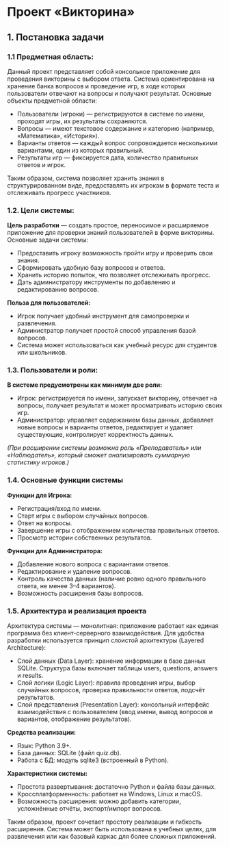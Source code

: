 # Проект «Викторина»

## 1.	Постановка задачи

### 1.1 Предметная область:

Данный проект представляет собой консольное приложение для проведения викторины с выбором ответа. Система ориентирована на хранение банка вопросов и проведение игр, в ходе которых пользователи отвечают на вопросы и получают результат. Основные объекты предметной области:
- Пользователи (игроки) — регистрируются в системе по имени, проходят игры, их результаты сохраняются.
-	Вопросы — имеют текстовое содержание и категорию (например, «Математика», «История»).
-	Варианты ответов — каждый вопрос сопровождается несколькими вариантами, один из которых правильный.
-	Результаты игр — фиксируется дата, количество правильных ответов и игрок.

Таким образом, система позволяет хранить знания в структурированном виде, предоставлять их игрокам в формате теста и отслеживать прогресс участников.

### 1.2. Цели системы:

**Цель разработки** — создать простое, переносимое и расширяемое приложение для проверки знаний пользователей в форме викторины.
Основные задачи системы:
-	Предоставить игроку возможность пройти игру и проверить свои знания.
-	Сформировать удобную базу вопросов и ответов.
-	Хранить историю попыток, что позволяет отслеживать прогресс.
-	Дать администратору инструменты по добавлению и редактированию вопросов.

**Польза для пользователей:**
-	Игрок получает удобный инструмент для самопроверки и развлечения.
-	Администратор получает простой способ управления базой вопросов.
-	Система может использоваться как учебный ресурс для студентов или школьников.


### 1.3. Пользователи и роли:

**В системе предусмотрены как минимум две роли:**
-	Игрок: регистрируется по имени, запускает викторину, отвечает на вопросы, получает результат и может просматривать историю своих игр.
-	Администратор: управляет содержанием базы данных, добавляет новые вопросы и варианты ответов, редактирует и удаляет существующие, контролирует корректность данных.

*(При расширении системы возможна роль «Преподаватель» или «Наблюдатель», который сможет анализировать суммарную статистику игроков.)*

### 1.4. Основные функции системы

**Функции для Игрока:**
-	Регистрация/вход по имени.
-	Старт игры с выбором случайных вопросов.
-	Ответ на вопросы.
-	Завершение игры с отображением количества правильных ответов.
-	Просмотр истории собственных результатов.

**Функции для Администратора:**
-	Добавление нового вопроса с вариантами ответов.
-	Редактирование и удаление вопросов.
-	Контроль качества данных (наличие ровно одного правильного ответа, не менее 3–4 вариантов).
-	Возможность расширения базы вопросов.

### 1.5. Архитектура и реализация проекта

Архитектура системы — монолитная: приложение работает как единая программа без клиент-серверного взаимодействия. Для удобства разработки используется принцип слоистой архитектуры (Layered Architecture):

-	Слой данных (Data Layer): хранение информации в базе данных SQLite. Структура базы включает таблицы users, questions, answers и results.
-	Слой логики (Logic Layer): правила проведения игры, выбор случайных вопросов, проверка правильности ответов, подсчёт результатов.
-	Слой представления (Presentation Layer): консольный интерфейс взаимодействия с пользователем (ввод имени, вывод вопросов и вариантов, отображение результатов).

**Средства реализации:**
-	Язык: Python 3.9+.
-	База данных: SQLite (файл quiz.db).
-	Работа с БД: модуль sqlite3 (встроенный в Python).

**Характеристики системы:**
-	Простота развертывания: достаточно Python и файла базы данных.
-	Кроссплатформенность: работает на Windows, Linux и macOS.
-	Возможность расширения: можно добавить категории, усложнённые отчёты, экспорт/импорт вопросов.

Таким образом, проект сочетает простоту реализации и гибкость расширения. Система может быть использована в учебных целях, для развлечения или как базовый каркас для более сложных приложений.
